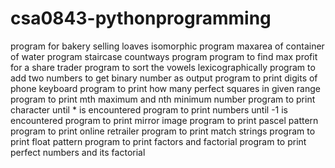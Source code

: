 # csa0843-pythonprogramming
program for bakery selling loaves
isomorphic program
maxarea of container of water program
staircase countways program
program to find max profit for a share trader
program to sort the vowels lexicographically
program to add two numbers to get binary number as output
program to print digits of phone keyboard 
program to print how many perfect squares in given range
program to print mth maximum and nth minimum number
program to print character until * is encountered
program to print numbers until -1 is encountered
program to print mirror image
program to print pascel pattern
program to print online retrailer
program to print match strings
program to print float pattern
program to print factors and factorial
program to print perfect numbers and its factorial
